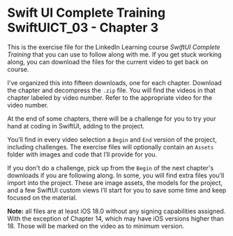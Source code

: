 # Swift UI Complete Training  SwiftUICT_03 - Chapter 3
This is the exercise file for the LinkedIn Learning course *SwiftUI Complete Training* that you can use to follow along with me. If you get stuck working along, you can download the files for the current video to get back on course. 

I've organized this into fifteen downloads, one for each chapter. Download the chapter and decompress the `.zip` file. You will find the videos in that chapter labeled by video number. Refer to the appropriate video for the video number. 

At the end of some chapters, there will be a challenge for you to try your hand at coding in SwiftUI, adding to the project.  

You’ll find in every video selection a `Begin` and `End` version of the project, including challenges. The exercise files will optionally contain an `Assets` folder with images and code that I’ll provide for you.  
  
If you don't do a challenge, pick up from the `Begin` of the next chapter's downloads if you are following along. In some, you will find extra files you’ll import into the project. These are image assets, the models for the project, and a few SwiftUI custom views I’ll start for you to save some time and keep focused on the material.

**Note:** all files are at least iOS 18.0 without any signing capabilities assigned. With the exception of Chapter 14, which may have iOS versions higher than 18. Those will be marked on the video as to minimum version. 
